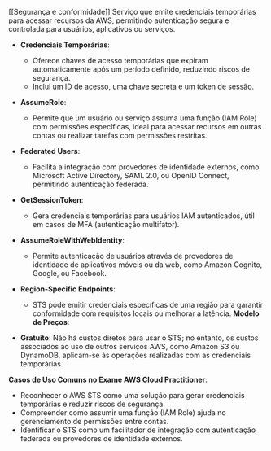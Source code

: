 [[Segurança e conformidade]]
Serviço que emite credenciais temporárias para acessar recursos da AWS, permitindo autenticação segura e controlada para usuários, aplicativos ou serviços.
- **Credenciais Temporárias**:
    
    - Oferece chaves de acesso temporárias que expiram automaticamente após um período definido, reduzindo riscos de segurança.
    - Inclui um ID de acesso, uma chave secreta e um token de sessão.
- **AssumeRole**:
    
    - Permite que um usuário ou serviço assuma uma função (IAM Role) com permissões específicas, ideal para acessar recursos em outras contas ou realizar tarefas com permissões restritas.
- **Federated Users**:
    
    - Facilita a integração com provedores de identidade externos, como Microsoft Active Directory, SAML 2.0, ou OpenID Connect, permitindo autenticação federada.
- **GetSessionToken**:
    
    - Gera credenciais temporárias para usuários IAM autenticados, útil em casos de MFA (autenticação multifator).
- **AssumeRoleWithWebIdentity**:
    
    - Permite autenticação de usuários através de provedores de identidade de aplicativos móveis ou da web, como Amazon Cognito, Google, ou Facebook.
- **Region-Specific Endpoints**:
    
    - STS pode emitir credenciais específicas de uma região para garantir conformidade com requisitos locais ou melhorar a latência.
**Modelo de Preços**:

- **Gratuito**: Não há custos diretos para usar o STS; no entanto, os custos associados ao uso de outros serviços AWS, como Amazon S3 ou DynamoDB, aplicam-se às operações realizadas com as credenciais temporárias.

**Casos de Uso Comuns no Exame AWS Cloud Practitioner**:

- Reconhecer o AWS STS como uma solução para gerar credenciais temporárias e reduzir riscos de segurança.
- Compreender como assumir uma função (IAM Role) ajuda no gerenciamento de permissões entre contas.
- Identificar o STS como um facilitador de integração com autenticação federada ou provedores de identidade externos.